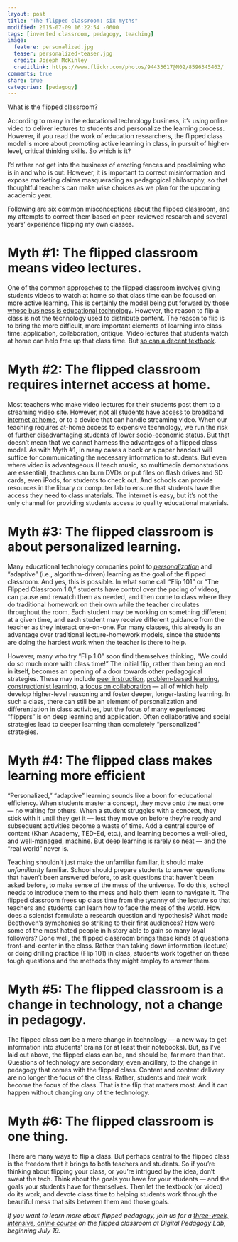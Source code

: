 ```yaml
---
layout: post
title: "The flipped classroom: six myths"
modified: 2015-07-09 16:22:54 -0600
tags: [inverted classroom, pedagogy, teaching]
image:
  feature: personalized.jpg
  teaser: personalized-teaser.jpg
  credit: Joseph McKinley
  creditlink: https://www.flickr.com/photos/94433617@N02/8596345463/
comments: true
share: true
categories: [pedagogy]
---
```


What is the flipped classroom?

According to many in the educational technology business, it’s using online video to deliver lectures to students and personalize the learning process. However, if you read the work of education researchers, the flipped class model is more about promoting active learning in class, in pursuit of higher-level, critical thinking skills. So which is it?

I’d rather not get into the business of erecting fences and proclaiming who is in and who is out. However, it is important to correct misinformation and expose marketing claims masquerading as pedagogical philosophy, so that thoughtful teachers can make wise choices as we plan for the upcoming academic year.

Following are six common misconceptions about the flipped classroom, and my attempts to correct them based on peer-reviewed research and several years’ experience flipping my own classes.

# Myth \#1: The flipped classroom means video lectures.

One of the common approaches to the flipped classroom involves giving students videos to watch at home so that class time can be focused on more active learning. This is certainly the model being put forward by [those whose business is educational technology](http://assets.techsmith.com/docs/pdf-landingpages/flippedclassroom-explore.pdf). However, the reason to flip a class is not the technology used to distribute content. The reason to flip is to bring the more difficult, more important elements of learning into class time: application, collaboration, critique. Video lectures that students watch at home can help free up that class time. But [so can a decent textbook](http://www.seas.harvard.edu/news/2013/03/flipped-classroom-will-redefine-role-educators).

# Myth \#2: The flipped classroom requires internet access at home.

Most teachers who make video lectures for their students post them to a streaming video site. However, [not all students have access to broadband internet at home](http://www.theatlantic.com/education/archive/2014/12/what-happens-when-kids-dont-have-internet-at-home/383680/), or to a device that can handle streaming video. When our teaching requires at-home access to expensive technology, we run the risk of [further disadvantaging students of lower socio-economic status](http://www.hybridpedagogy.com/journal/homework-is-a-social-justice-issue/). But that doesn’t mean that we cannot harness the advantages of a flipped class model. As with Myth \#1, in many cases a book or a paper handout will suffice for communicating the necessary information to students. But even where video is advantageous (I teach music, so multimedia demonstrations are essential), teachers can burn DVDs or put files on flash drives and SD cards, even iPods, for students to check out. And schools can provide resources in the library or computer lab to ensure that students have the access they need to class materials. The internet is easy, but it’s not the only channel for providing students access to quality educational materials.

# Myth \#3: The flipped classroom is about personalized learning.

Many educational technology companies point to [*personalization*](http://www.educationworld.com/a_curr/vodcast-sites-enable-flipped-classroom.shtml) and “adaptive” (i.e., algorithm-driven) learning as the goal of the flipped classroom. And yes, this is possible. In what some call “Flip 101” or “The Flipped Classroom 1.0,” students have control over the pacing of videos, can pause and rewatch them as needed, and then come to class where they do traditional homework on their own while the teacher circulates throughout the room. Each student may be working on something different at a given time, and each student may receive different guidance from the teacher as they interact one-on-one. For many classes, this already is an advantage over traditional lecture-homework models, since the students are doing the hardest work when the teacher is there to help.

However, many who try “Flip 1.0” soon find themselves thinking, “We could do so much more with class time!” The initial flip, rather than being an end in itself, becomes an opening of a door towards other pedagogical strategies. These may include [peer instruction](http://blog.peerinstruction.net/2012/03/15/peer-instruction-101-what-is-peer-instruction/), [problem-based learning](http://www.udel.edu/inst/), [constructionist learning](http://web.media.mit.edu/~calla/web_comunidad/Reading-En/situating_constructionism.pdf), [a focus on collaboration](http://www.elearnspace.org/Articles/connectivism.htm) — all of which help develop higher-level reasoning and foster deeper, longer-lasting learning. In such a class, there can still be an element of personalization and differentiation in class activities, but the focus of many experienced “flippers” is on deep learning and application. Often collaborative and social strategies lead to deeper learning than completely “personalized” strategies.

# Myth \#4: The flipped class makes learning more efficient

“Personalized,” “adaptive” learning sounds like a boon for educational efficiency. When students master a concept, they move onto the next one — no waiting for others. When a student struggles with a concept, they stick with it until they get it — lest they move on before they’re ready and subsequent activities become a waste of time. Add a central source of content (Khan Academy, TED-Ed, etc.), and learning becomes a well-oiled, and well-managed, machine. But deep learning is rarely so neat — and the “real world” never is.

Teaching shouldn’t just make the unfamiliar familiar, it should make *unfamiliarity* familiar. School should prepare students to answer questions that haven’t been answered before, to ask questions that haven’t been asked before, to make sense of the mess of the universe. To do this, school needs to introduce them to the mess and help them learn to navigate it. The flipped classroom frees up class time from the tyranny of the lecture so that teachers and students can learn how to face the mess of the world. How does a scientist formulate a research question and hypothesis? What made Beethoven’s symphonies so striking to their first audiences? How were some of the most hated people in history able to gain so many loyal followers? Done well, the flipped classroom brings these kinds of questions front-and-center in the class. Rather than taking down information (lecture) or doing drilling practice (Flip 101) in class, students work together on these tough questions and the methods they might employ to answer them.

# Myth \#5: The flipped classroom is a change in technology, not a change in pedagogy.

The flipped class *can* be a mere change in technology — a new way to get information into students’ brains (or at least their notebooks). But, as I’ve laid out above, the flipped class can be, and should be, far more than that. Questions of technology are secondary, even ancillary, to the change in pedagogy that comes with the flipped class. Content and content delivery are no longer the focus of the class. Rather, students and *their* work become the focus of the class. That is the flip that matters most. And it can happen without changing *any* of the technology.

# Myth \#6: The flipped classroom is one thing.

There are many ways to flip a class. But perhaps central to the flipped class is the freedom that it brings to both teachers and students. So if you’re thinking about flipping your class, or you’re intrigued by the idea, don’t sweat the tech. Think about the goals you have for your students — and the goals your students have for themselves. Then let the textbook (or video) do its work, and devote class time to helping students work through the beautiful mess that sits between them and those goals.

*If you want to learn more about flipped pedagogy, join us for a [three-week, intensive, online course](http://www.digitalpedagogylab.com/blog/course/the-flipped-classroom/) on the flipped classroom at Digital Pedagogy Lab, beginning July 19.*
